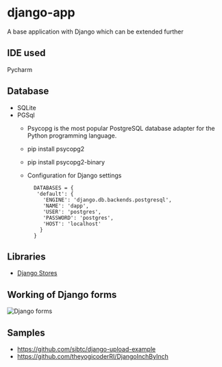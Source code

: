 # django-app
A base application with Django which can be extended further

## IDE used
 Pycharm
 
## Database
 * SQLite  
 * PGSql
   - Psycopg is the most popular PostgreSQL database adapter for the Python programming language.
   - pip install psycopg2
   - pip install psycopg2-binary
   - Configuration for Django settings
     
     ```
       DATABASES = {
        'default': {
          'ENGINE': 'django.db.backends.postgresql',
          'NAME': 'dapp',
          'USER': 'postgres',
          'PASSWORD': 'postgres',
          'HOST': 'localhost'
         }
       }
     ```
     
 ## Libraries
 - [Django Stores](https://github.com/jschneier/django-storages)
 
 ## Working of Django forms
 ![Django forms](https://developer.mozilla.org/en-US/docs/Learn/Server-side/Django/Forms/form_handling_-_standard.png)
 
 ## Samples
  - https://github.com/sibtc/django-upload-example
  - https://github.com/theyogicoderRI/DjangoInchByInch
